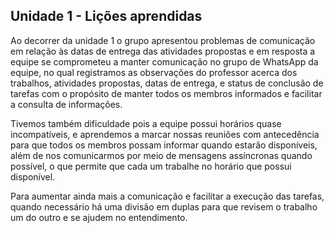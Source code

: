 ## Unidade 1 - Lições aprendidas

Ao decorrer da unidade 1 o grupo apresentou problemas de comunicação em relação às datas de entrega das atividades propostas e em resposta a equipe se comprometeu a manter comunicação no grupo de WhatsApp da equipe, no qual registramos as observações do professor acerca dos trabalhos, atividades propostas, datas de entrega, e status de conclusão de tarefas com o propósito de manter todos os membros informados e facilitar a consulta de informações.

Tivemos também dificuldade pois a equipe possui horários quase incompatíveis, e aprendemos a marcar nossas reuniões com antecedência para que todos os membros possam informar quando estarão disponíveis, além de nos comunicarmos por meio de mensagens assíncronas quando possível, o que permite que cada um trabalhe no horário que possui disponível. 

Para aumentar ainda mais a comunicação e facilitar a execução das tarefas, quando necessário há uma divisão em duplas para que revisem o trabalho um do outro e se ajudem no entendimento.